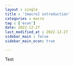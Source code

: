```yaml
---
layout : single
title : '[macro] introduction'
categories : macro
tag : ['econ']
date: 2022-12-27
last_modified_at : 2022-12-27
sidebar_main : false
sidebar_main_econ: true

---
```


Test
